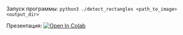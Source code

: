 Запуск программы: ```python3 ./detect_rectangles <path_to_image> <output_dir>```  


Презентация: [![Open In Colab](https://colab.research.google.com/assets/colab-badge.svg)](https://colab.research.google.com/drive/18GXTwmUPD9UdD_vOsM3WO2VRjSHXBPQZ?usp=sharing)
